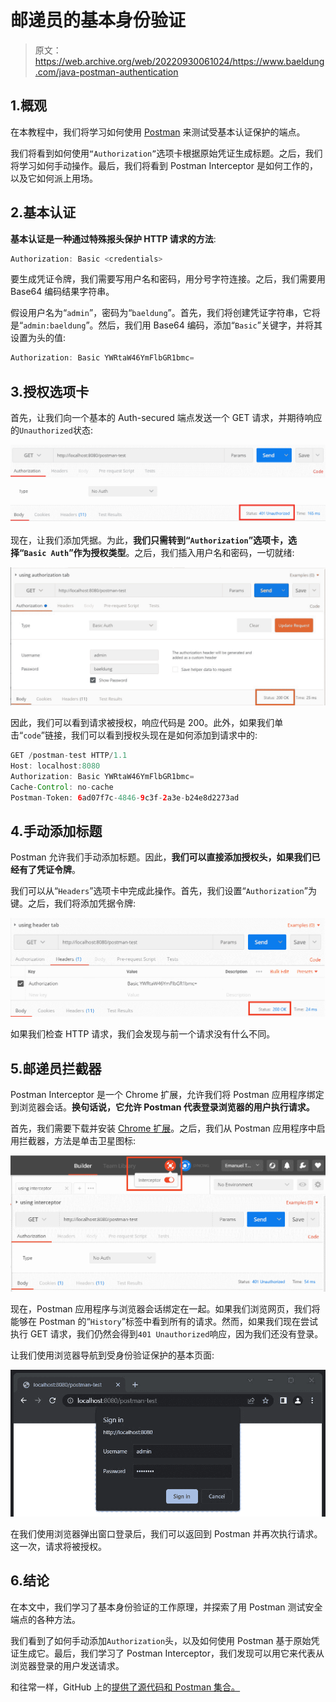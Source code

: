 # 邮递员的基本身份验证

> 原文：<https://web.archive.org/web/20220930061024/https://www.baeldung.com/java-postman-authentication>

## 1.概观

在本教程中，我们将学习如何使用 [Postman](/web/20221108130408/https://www.baeldung.com/tag/postman/) 来测试受基本认证保护的端点。

我们将看到如何使用`“Authorization”`选项卡根据原始凭证生成标题。之后，我们将学习如何手动操作。最后，我们将看到 Postman Interceptor 是如何工作的，以及它如何派上用场。

## 2.基本认证

**基本认证是一种通过特殊报头保护 HTTP 请求的方法**:

```java
Authorization: Basic <credentials>
```

要生成凭证令牌，我们需要写用户名和密码，用分号字符连接。之后，我们需要用 Base64 编码结果字符串。

假设用户名为“`admin`”，密码为“`baeldung`”。首先，我们将创建凭证字符串，它将是“`admin:baeldung`”。然后，我们用 Base64 编码，添加“`Basic`”关键字，并将其设置为头的值:

```java
Authorization: Basic YWRtaW46YmFlbGR1bmc=
```

## 3.授权选项卡

首先，让我们向一个基本的 Auth-secured 端点发送一个 GET 请求，并期待响应的`Unauthorized`状态:

[![postman unauthorized](img/09f815911dffd947507bfb0cc75b5d0c.png)](/web/20221108130408/https://www.baeldung.com/wp-content/uploads/2022/09/postman_unauthorized.png)

现在，让我们添加凭据。为此，**我们只需转到“`Authorization`”选项卡，选择“`Basic Auth`”作为授权类型**。之后，我们插入用户名和密码，一切就绪:

[![postman authorization tab 1](img/4758a07640087a117882ef0e50781c3e.png)](/web/20221108130408/https://www.baeldung.com/wp-content/uploads/2022/09/postman_authorization_tab-1.jpg)

因此，我们可以看到请求被授权，响应代码是 200。此外，如果我们单击“`code`”链接，我们可以看到授权头现在是如何添加到请求中的:

```java
GET /postman-test HTTP/1.1
Host: localhost:8080
Authorization: Basic YWRtaW46YmFlbGR1bmc=
Cache-Control: no-cache
Postman-Token: 6ad07f7c-4846-9c3f-2a3e-b24e8d2273ad
```

## 4.手动添加标题

Postman 允许我们手动添加标题。因此，**我们可以直接添加授权头，如果我们已经有了凭证令牌**。

我们可以从“`Headers`”选项卡中完成此操作。首先，我们设置“`Authorization`”为键。之后，我们将添加凭据令牌:

[![postman unauthorized 2](img/dd6319609dac347b547aa93ddfed04d8.png)](/web/20221108130408/https://www.baeldung.com/wp-content/uploads/2022/09/postman_unauthorized_2.png)

如果我们检查 HTTP 请求，我们会发现与前一个请求没有什么不同。

## 5.邮递员拦截器

Postman Interceptor 是一个 Chrome 扩展，允许我们将 Postman 应用程序绑定到浏览器会话。**换句话说，它允许 Postman 代表登录浏览器的用户执行请求。**

首先，我们需要下载并安装 [Chrome 扩展](https://web.archive.org/web/20221108130408/https://chrome.google.com/webstore/detail/postman-interceptor/aicmkgpgakddgnaphhhpliifpcfhicfo)。之后，我们从 Postman 应用程序中启用拦截器，方法是单击卫星图标:

[![interceptor 1](img/dedb1886cba53739b3ba7081ae1519b7.png)](/web/20221108130408/https://www.baeldung.com/wp-content/uploads/2022/09/interceptor-1.png)

现在，Postman 应用程序与浏览器会话绑定在一起。如果我们浏览网页，我们将能够在 Postman 的“`History`”标签中看到所有的请求。然而，如果我们现在尝试执行 GET 请求，我们仍然会得到`401 Unauthorized`响应，因为我们还没有登录。

让我们使用浏览器导航到受身份验证保护的基本页面:

[![interceptor 2](img/a7a29873e12623aff3c80bd10262435c.png)](/web/20221108130408/https://www.baeldung.com/wp-content/uploads/2022/09/interceptor_2.jpg)

在我们使用浏览器弹出窗口登录后，我们可以返回到 Postman 并再次执行请求。这一次，请求将被授权。

## 6.结论

在本文中，我们学习了基本身份验证的工作原理，并探索了用 Postman 测试安全端点的各种方法。

我们看到了如何手动添加`Authorization`头，以及如何使用 Postman 基于原始凭证生成它。最后，我们学习了 Postman Interceptor，我们发现可以用它来代表从浏览器登录的用户发送请求。

和往常一样，GitHub 上的[提供了源代码和 Postman 集合。](https://web.archive.org/web/20221108130408/https://github.com/eugenp/tutorials/tree/master/spring-security-modules/spring-security-web-rest-basic-auth)